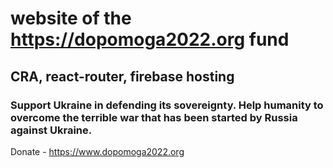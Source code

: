 # website of the https://dopomoga2022.org fund
## CRA, react-router, firebase hosting

### Support Ukraine in defending its sovereignty. Help humanity to overcome the terrible war that has been started by Russia against Ukraine.

Donate - https://www.dopomoga2022.org
